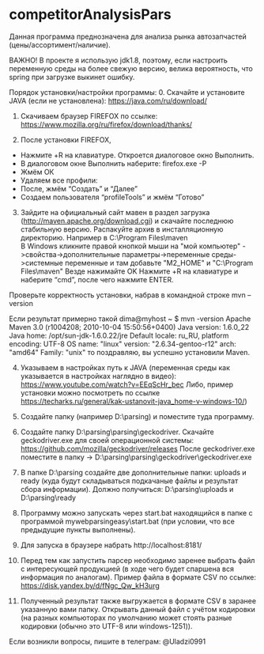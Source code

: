 # competitorAnalysisPars
Данная программа преднозначена для анализа рынка автозапчастей (цены/ассортимент/наличие).

ВАЖНО! В проекте я использую jdk1.8, поэтому, если настроить переменную среды на более свежую версию, велика вероятность, что spring при загрузке выкинет ошибку.

Порядок установки/настройки программы:
0.	Скачайте и установите JAVA (если не установлена): https://java.com/ru/download/

1.	Скачиваем браузер FIREFOX по ссылке: https://www.mozilla.org/ru/firefox/download/thanks/

2.	После установки FIREFOX, 
-	Нажмите   +R на клавиатуре. Откроется диалоговое окно Выполнить.
-	В диалоговом окне Выполнить наберите:
firefox.exe -P
 -	Жмём ОК
-	Удаляем все профили:
-	После, жмём “Создать” и “Далее”
-	Создаем пользователя “profileTools” и жмём “Готово”
 
3.	Зайдите на официальный сайт мавен в раздел загрузка (http://maven.apache.org/download.cgi) и скачайте последнюю стабильную версию.
Распакуйте архив в инсталляционную директорию. Например в C:\Program Files\maven\
В Windows кликните правой кнопкой мыши на "мой компьютер" ->свойства->дополнительные параметры->переменные среды->системные переменные и там добавьте "M2_HOME" и "C:\Program Files\maven\"
Везде нажимайте OK
Нажмите   +R на клавиатуре и наберите “cmd”, после чего нажмите ENTER. 

Проверьте корректность установки, набрав в командной строке
mvn –version

Если результат примерно такой
    dima@myhost ~ $ mvn -version
    Apache Maven 3.0 (r1004208; 2010-10-04 15:50:56+0400)
    Java version: 1.6.0_22
    Java home: /opt/sun-jdk-1.6.0.22/jre
    Default locale: ru_RU, platform encoding: UTF-8
    OS name: "linux" version: "2.6.34-gentoo-r12" arch: "amd64" Family: "unix"
 то поздравляю, вы успешно установили Maven.
 
4.	Указываем в настройках путь к JAVA (переменная среды как указывается в настройках наглядно в видео): https://www.youtube.com/watch?v=EEqScHr_bec
Либо, пример установки можно посмотреть по ссылке https://techarks.ru/general/kak-ustanovit-java_home-v-windows-10/)

5. Создайте папку (например D:\parsing) и поместите туда программу.

6. Создайте папку D:\parsing\parsing\geckodriver.
Скачайте geckodriver.exe для своей операционной системы: https://github.com/mozilla/geckodriver/releases
После geckodriver.exe поместите в папку -> D:\parsing\parsing\geckodriver\geckodriver.exe

7. В папке D:\parsing создайте две дополнительные папки: uploads и ready (куда будут складываться подкачаные файлы и результат сбора информации).
Должно получиться: D:\parsing\uploads и D:\parsing\ready

8. Программу можно запускать через start.bat находящийся в папке с программой mywebparsingeasy\start.bat (при условии, что все предыдущие пункты выполнены).

9. Для запуска в браузере набрать http://localhost:8181/

10. Перед тем как запустить парсер необходимо заренее выбрать файл с интересующей продукцией (в ходе чего будет спаршена вся информация по аналогам). Пример файла в формате CSV по ссылке: https://disk.yandex.by/d/fNgc_Qw_kH3urg

11. Полученный результат также выгружается в формате CSV в заранее указанную вами папку. Открывать данный файл с учётом кодировки (на разных компьюторах по умолчанию может стоять разные кодировки (обычно это UTF-8 или windows-1251)).

Если возникли вопросы, пишите в телеграм: @Uladzi0991
